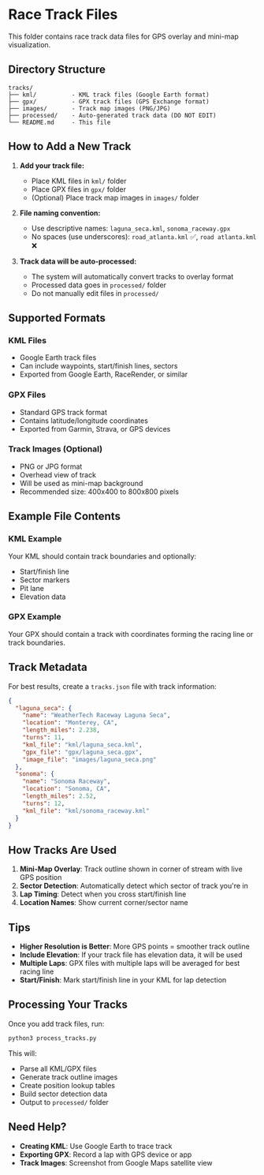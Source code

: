 # Race Track Files

This folder contains race track data files for GPS overlay and mini-map visualization.

## Directory Structure

```
tracks/
├── kml/          - KML track files (Google Earth format)
├── gpx/          - GPX track files (GPS Exchange format)
├── images/       - Track map images (PNG/JPG)
├── processed/    - Auto-generated track data (DO NOT EDIT)
└── README.md     - This file
```

## How to Add a New Track

1. **Add your track file:**
   - Place KML files in `kml/` folder
   - Place GPX files in `gpx/` folder
   - (Optional) Place track map images in `images/` folder

2. **File naming convention:**
   - Use descriptive names: `laguna_seca.kml`, `sonoma_raceway.gpx`
   - No spaces (use underscores): `road_atlanta.kml` ✅, `road atlanta.kml` ❌

3. **Track data will be auto-processed:**
   - The system will automatically convert tracks to overlay format
   - Processed data goes in `processed/` folder
   - Do not manually edit files in `processed/`

## Supported Formats

### KML Files
- Google Earth track files
- Can include waypoints, start/finish lines, sectors
- Exported from Google Earth, RaceRender, or similar

### GPX Files
- Standard GPS track format
- Contains latitude/longitude coordinates
- Exported from Garmin, Strava, or GPS devices

### Track Images (Optional)
- PNG or JPG format
- Overhead view of track
- Will be used as mini-map background
- Recommended size: 400x400 to 800x800 pixels

## Example File Contents

### KML Example
Your KML should contain track boundaries and optionally:
- Start/finish line
- Sector markers
- Pit lane
- Elevation data

### GPX Example
Your GPX should contain a track with coordinates forming the racing line or track boundaries.

## Track Metadata

For best results, create a `tracks.json` file with track information:

```json
{
  "laguna_seca": {
    "name": "WeatherTech Raceway Laguna Seca",
    "location": "Monterey, CA",
    "length_miles": 2.238,
    "turns": 11,
    "kml_file": "kml/laguna_seca.kml",
    "gpx_file": "gpx/laguna_seca.gpx",
    "image_file": "images/laguna_seca.png"
  },
  "sonoma": {
    "name": "Sonoma Raceway",
    "location": "Sonoma, CA",
    "length_miles": 2.52,
    "turns": 12,
    "kml_file": "kml/sonoma_raceway.kml"
  }
}
```

## How Tracks Are Used

1. **Mini-Map Overlay**: Track outline shown in corner of stream with live GPS position
2. **Sector Detection**: Automatically detect which sector of track you're in
3. **Lap Timing**: Detect when you cross start/finish line
4. **Location Names**: Show current corner/sector name

## Tips

- **Higher Resolution is Better**: More GPS points = smoother track outline
- **Include Elevation**: If your track file has elevation data, it will be used
- **Multiple Laps**: GPX files with multiple laps will be averaged for best racing line
- **Start/Finish**: Mark start/finish line in your KML for lap detection

## Processing Your Tracks

Once you add track files, run:
```bash
python3 process_tracks.py
```

This will:
- Parse all KML/GPX files
- Generate track outline images
- Create position lookup tables
- Build sector detection data
- Output to `processed/` folder

## Need Help?

- **Creating KML**: Use Google Earth to trace track
- **Exporting GPX**: Record a lap with GPS device or app
- **Track Images**: Screenshot from Google Maps satellite view
